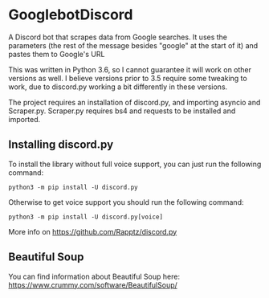 # GooglebotDiscord
A Discord bot that scrapes data from Google searches. It uses the parameters (the rest of the message besides "google" at the start of it)
and pastes them to Google's URL

This was written in Python 3.6, so I cannot guarantee it will work on other versions as well. I believe versions prior to 3.5
require some tweaking to work, due to discord.py working a bit differently in these versions.

The project requires an installation of discord.py, and importing asyncio and Scraper.py. Scraper.py requires bs4 and requests to be installed and imported.

## Installing discord.py

To install the library without full voice support, you can just run the following command:

```
python3 -m pip install -U discord.py
```

Otherwise to get voice support you should run the following command:

```
python3 -m pip install -U discord.py[voice]
```

More info on https://github.com/Rapptz/discord.py


## Beautiful Soup
You can find information about Beautiful Soup here: https://www.crummy.com/software/BeautifulSoup/
